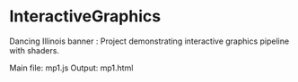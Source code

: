 # InteractiveGraphics
Dancing Illinois banner : Project demonstrating interactive graphics pipeline with shaders.

Main file: mp1.js
Output: mp1.html
